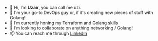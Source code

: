 - 👋 Hi, I’m **Uzair**, you can call me uzi.
- 👀 I'm your go-to DevOps guy or, if it's creating new pieces of stuff with Golang!
- 🌱 I’m currently honing my Terraform and Golang skills
- 💞️ I’m looking to collaborate on anything networking / Golang!
- 📫 You can reach me through [LinkedIn](https://www.linkedin.com/in/mohammed-uzair-0ba5b9181)

<!---
uzxrk/uzxrk is a ✨ special ✨ repository because its `README.md` (this file) appears on your GitHub profile.
You can click the Preview link to take a look at your changes.
--->
